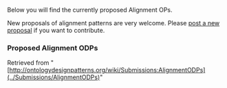 Below you will find the currently proposed Alignment OPs. 


New proposals of alignment patterns are very welcome.
Please  [post a new proposal](../Submissions/ProposeALP "Submissions:ProposeALP") if you want to contribute.


  




###   Proposed Alignment ODPs




Retrieved from "[http://ontologydesignpatterns.org/wiki/Submissions:AlignmentODPs](../Submissions/AlignmentODPs)"